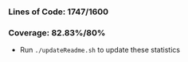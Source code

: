 ### Lines of Code: 1747/1600

### Coverage: 82.83%/80%

- Run `./updateReadme.sh` to update these statistics
